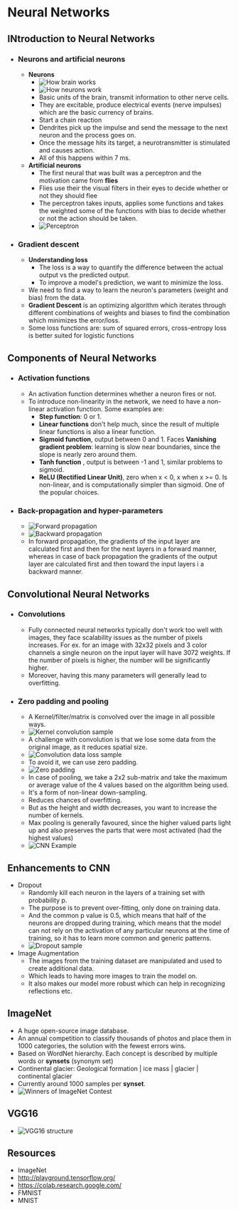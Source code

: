 # Neural Networks

## INtroduction to Neural Networks

* ###  Neurons and artificial neurons

  * **Neurons**
    * ![How brain works](images/how_brain_works.png)
    * ![How neurons work](images/how_neurons_work.png)
    * Basic units of the brain, transmit information to other nerve cells.
    * They are excitable, produce electrical events (nerve impulses) which are the basic currency of brains.
    * Start a chain reaction
    * Dendrites pick up the impulse and send the message to the next neuron and the process goes on.
    * Once the message hits its target, a neurotransmitter is stimulated and causes action.
    * All of this happens within 7 ms.
  * **Artificial neurons**
    * The first neural that was built was a perceptron and the motivation came from **flies**
    * Flies use their the visual filters in their eyes to decide whether or not they should flee
    * The perceptron takes inputs, applies some functions and takes the weighted some of the functions with bias to decide whether or not the action should be taken.
    * ![Perceptron](images/perceptrons.png)

* ### Gradient descent

  * **Understanding loss**
    * The loss is a way to quantify the difference between the actual output vs the predicted output.
    * To improve a model's prediction, we want to minimize the loss.
  * We need to find a way to learn the neuron's parameters (weight and bias) from the data.
  * **Gradient Descent** is an optimizing algorithm which iterates through different combinations of weights and biases to find the combination which minimizes the error/loss.
  * Some loss functions are: sum of squared errors, cross-entropy loss is better suited for logistic functions

## Components of Neural Networks

* ### Activation functions

  * An activation function determines whether a neuron fires or not.
  * To introduce non-linearity in the network, we need to have a non-linear activation function. Some examples are:
    * **Step function**: 0 or 1.
    * **Linear functions** don't help much, since the result of multiple linear functions is also a linear function.
    * **Sigmoid function**, output between 0 and 1. Faces **Vanishing gradient problem**: learning is slow near boundaries, since the slope is nearly zero around them.
    * **Tanh function** , output is between -1 and 1, similar problems to sigmoid.
    * **ReLU (Rectified Linear Unit)**, zero when x < 0, x when x >= 0. Is non-linear, and is computationally simpler than sigmoid. One of the popular choices.

* ### Back-propagation and hyper-parameters

  * ![Forward propagation](images/forward_propagation.png)
  * ![Backward propagation](images/back_propagation.png)
  * In forward propagation, the gradients of the input layer are calculated first and then for the next layers in a forward manner, whereas in case of back propagation the gradients of the output layer are calculated first and then toward the input layers i a backward manner.

## Convolutional Neural Networks

* ### Convolutions

  * Fully connected neural networks typically don't work too well with images, they face scalability issues as the number of pixels increases. For ex. for an image with 32x32 pixels and 3 color channels a single neuron on the input layer will have 3072 weights. If the number of pixels is higher, the number will be significantly higher.
  * Moreover, having this many parameters will generally lead to overfitting.

* ### Zero padding and pooling

  * A Kernel/filter/matrix is convolved over the image in all possible ways.
  * ![Kernel convolution sample](images/kernel_convolution_sample.png)
  * A challenge with convolution is that we lose some data from the original image, as it reduces spatial size.
  * ![Convolution data loss sample](images/convolution_data_loss.png)
  * To avoid it, we can use zero padding.
  * ![Zero padding](images/zero_padding.png)
  * In case of pooling, we take a 2x2 sub-matrix and take the maximum or average value of the 4 values based on the algorithm being used.
  * It's a form of non-linear down-sampling.
  * Reduces chances of overfitting.
  * But as the height and width decreases, you want to increase the number of kernels.
  * Max pooling is generally favoured, since the higher valued parts light up and also preserves the parts that were most activated (had the highest values)
  * ![CNN Example](images/cnn_example.png)

## Enhancements to CNN

* Dropout
  * Randomly kill each neuron in the layers of a training set with probability p.
  * The purpose is to prevent over-fitting, only done on training data.
  * And the common p value is 0.5, which means that half of the neurons are dropped during training, which means that the model can not rely on the activation of any particular neurons at the time of training, so it has to learn more common and generic patterns.
  * ![Dropout sample](images/dropout_sample.png)
* Image Augmentation
  * The images from the training dataset are manipulated and used to create additional data.
  * Which leads to having more images to train the model on.
  * It also makes our model more robust which can help in recognizing reflections etc.

## ImageNet

* A huge open-source image database.
* An annual competition to classify thousands of photos and place them in 1000 categories, the solution with the fewest errors wins.
* Based on WordNet hierarchy. Each concept is described by multiple words or **synsets** (synonym set)
* Continental glacier: Geological formation | ice mass | glacier | continental glacier
* Currently around 1000 samples per **synset**.
* ![Winners of ImageNet Contest](images/imagenet_winners.png)

## VGG16

* ![VGG16 structure](images/vgg16_structure.png)

## Resources

* ImageNet
* <http://playground.tensorflow.org/>
* <https://colab.research.google.com/>
* FMNIST
* MNIST
